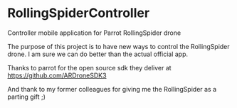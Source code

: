 # RollingSpiderController
Controller mobile application for Parrot RollingSpider drone 

The purpose of this project is to have new ways to control the RollingSpider drone.
I am sure we can do better than the actual official app.

Thanks to parrot for the open source sdk they deliver at https://github.com/ARDroneSDK3

And thank to my former colleagues for giving me the RollingSpider as a parting gift ;)
